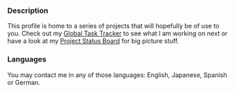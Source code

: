 
### Description

This profile is home to a series of projects that will hopefully be of use to you.
Check out my [Global Task Tracker](https://github.com/users/hentai-chan/projects/1)
to see what I am working on next or have a look at my [Project Status Board](https://github.com/users/hentai-chan/projects/3) for big picture stuff.

### Languages

You may contact me in any of those languages: English, Japanese, Spanish or German.
